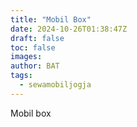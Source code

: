 ```yaml
---                                                      
title: "Mobil Box"                                      
date: 2024-10-26T01:38:47Z                               
draft: false                                              
toc: false                                               
images: 
author: BAT
tags:                                                    
  - sewamobiljogja                                             
---
```


Mobil box
